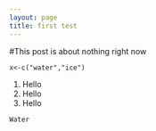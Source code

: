 ```yaml
---
layout: page
title: first test
---
```


#This post is about nothing right now

```
x<-c("water","ice")
```

1. Hello
2. Hello
3. Hello


`Water`